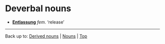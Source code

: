 # Deverbal nouns

- **[Entlassung](e/en/Entlassung.md)** *fem.* ‘release’

----

Back up to: [Derived nouns](derivedNouns.md) | [Nouns](index.md) | [Top](../index.md)
